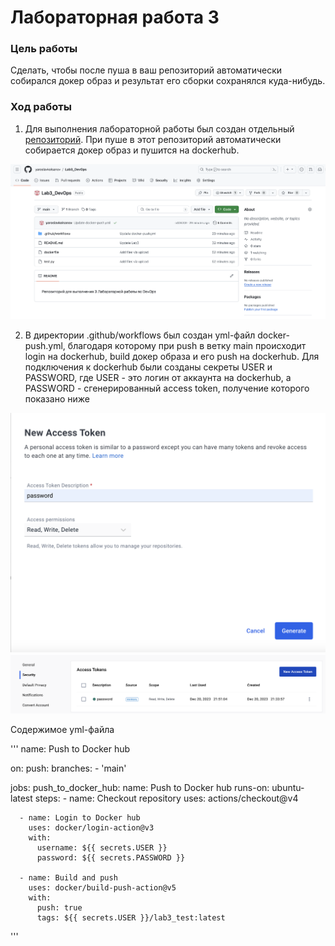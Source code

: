 # Лабораторная работа 3

### Цель работы

Сделать, чтобы после пуша в ваш репозиторий автоматически собирался докер образ и результат его сборки сохранялся куда-нибудь.

### Ход работы

1. Для выполнения лабораторной работы был создан отдельный [репозиторий](https://github.com/yaroslavkolsanov/Lab3_DevOps). При пуше в этот репозиторий автоматически собирается докер образ и пушится на dockerhub.

![Alt text](./images/repository.png)

2. В директории .github/workflows был создан yml-файл docker-push.yml, благодаря которому при push в ветку main происходит login на dockerhub, build докер образа и его push на dockerhub. Для подключения к dockerhub были созданы секреты USER и PASSWORD, где USER - это логин от аккаунта на dockerhub, а PASSWORD - сгенерированный access token, получение которого показано ниже

![Alt text](./images/get-token.png)
![Alt text](./images/access-token.png)

Содержимое yml-файла

'''
name: Push to Docker hub

on: 
  push:
    branches:
      - 'main'

jobs:
  push_to_docker_hub:
    name: Push to Docker hub
    runs-on: ubuntu-latest
    steps:
      - name: Checkout repository 
        uses: actions/checkout@v4
      
      - name: Login to Docker hub 
        uses: docker/login-action@v3
        with:
          username: ${{ secrets.USER }}
          password: ${{ secrets.PASSWORD }}

      - name: Build and push
        uses: docker/build-push-action@v5
        with:
          push: true
          tags: ${{ secrets.USER }}/lab3_test:latest
'''
